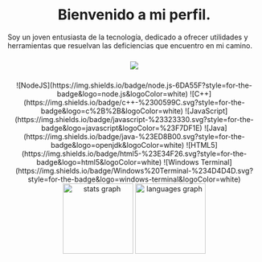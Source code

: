 ###

<h1 align="center">Bienvenido a mi perfil.</h1>
Soy un joven entusiasta de la tecnología, dedicado a ofrecer utilidades y herramientas que resuelvan las deficiencias que encuentro en mi camino.

###

<div align="center">
  <img src="https://profile-counter.glitch.me/RetrogisusDEV/count.svg?"  />
</div>

###

<div align="center">
![NodeJS](https://img.shields.io/badge/node.js-6DA55F?style=for-the-badge&logo=node.js&logoColor=white)
![C++](https://img.shields.io/badge/c++-%2300599C.svg?style=for-the-badge&logo=c%2B%2B&logoColor=white)
![JavaScript](https://img.shields.io/badge/javascript-%23323330.svg?style=for-the-badge&logo=javascript&logoColor=%23F7DF1E)
![Java](https://img.shields.io/badge/java-%23ED8B00.svg?style=for-the-badge&logo=openjdk&logoColor=white)
![HTML5](https://img.shields.io/badge/html5-%23E34F26.svg?style=for-the-badge&logo=html5&logoColor=white)
![Windows Terminal](https://img.shields.io/badge/Windows%20Terminal-%234D4D4D.svg?style=for-the-badge&logo=windows-terminal&logoColor=white)
</div>

<div align="center">
  <img src="https://github-readme-stats.vercel.app/api?username=RetrogisusDEV&hide_title=false&hide_rank=false&show_icons=true&include_all_commits=true&count_private=true&disable_animations=false&theme=material-palenight&locale=es&hide_border=true" height="140" alt="stats graph"  />
  <img src="https://github-readme-stats.vercel.app/api/top-langs?username=RetrogisusDEV&locale=es&hide_title=false&layout=compact&card_width=320&langs_count=6&theme=material-palenight&hide_border=true" height="140" alt="languages graph"  />
</div>

###
